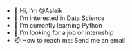 - 👋 Hi, I’m @Asleik
- 👀 I’m interested in Data Science
- 🌱 I’m currently learning Python
- 💞️ I’m looking for a job or internship
- 📫 How to reach me: Send me an email

<!---
Asleik/Asleik is a ✨ special ✨ repository because its `README.md` (this file) appears on your GitHub profile.
You can click the Preview link to take a look at your changes.
--->
